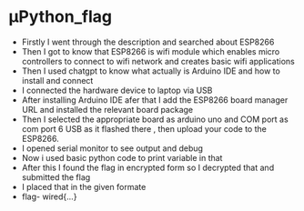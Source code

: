 # µPython_flag

- Firstly I went through the description and searched about ESP8266
- Then I got to know that ESP8266 is wifi module which enables micro controllers to connect to wifi network and creates basic wifi applications
- Then I used chatgpt to know what actually is Arduino IDE and how to install and connect
-  I connected the hardware device to laptop via USB
- After installing Arduino IDE afer that I add the ESP8266 board manager URL and installed the relevant board package
- Then I selected the appropriate board as arduino uno and COM port as com port 6 USB as it flashed there , then upload your code to the ESP8266.
- I opened serial monitor to see output and debug
- Now i used basic python code to print variable in that
- After this I found the flag in encrypted form so I decrypted that and submitted the flag
- I placed that in the given formate
- flag- wired{...}
